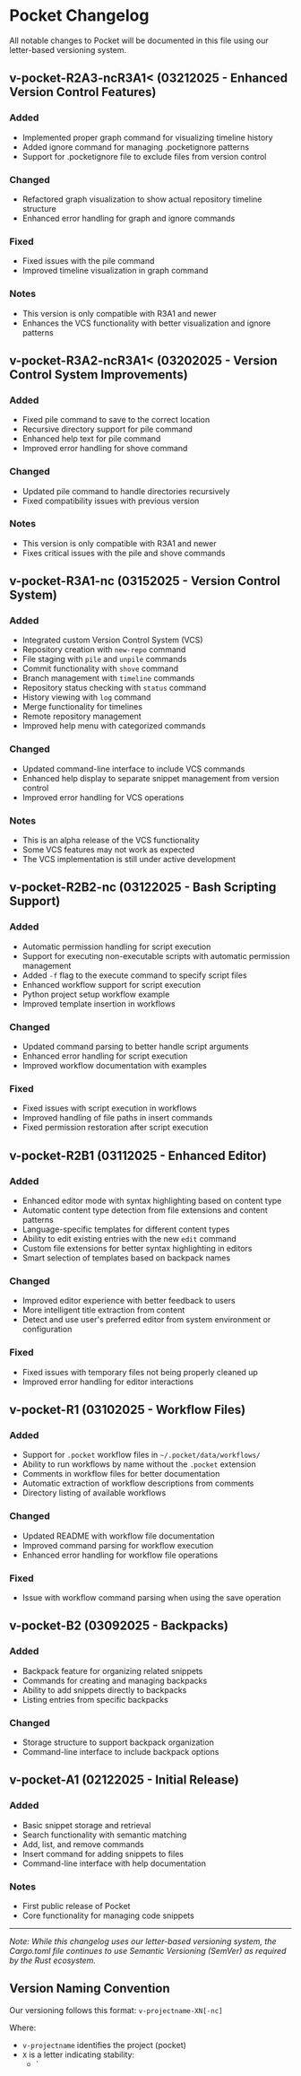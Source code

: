 # Pocket Changelog

All notable changes to Pocket will be documented in this file using our letter-based versioning system.

## v-pocket-R2A3-ncR3A1< (03212025 - Enhanced Version Control Features)

### Added
- Implemented proper graph command for visualizing timeline history
- Added ignore command for managing .pocketignore patterns
- Support for .pocketignore file to exclude files from version control

### Changed
- Refactored graph visualization to show actual repository timeline structure
- Enhanced error handling for graph and ignore commands

### Fixed
- Fixed issues with the pile command
- Improved timeline visualization in graph command

### Notes
- This version is only compatible with R3A1 and newer
- Enhances the VCS functionality with better visualization and ignore patterns

## v-pocket-R3A2-ncR3A1< (03202025 - Version Control System Improvements)

### Added
- Fixed pile command to save to the correct location
- Recursive directory support for pile command
- Enhanced help text for pile command
- Improved error handling for shove command

### Changed
- Updated pile command to handle directories recursively
- Fixed compatibility issues with previous version

### Notes
- This version is only compatible with R3A1 and newer
- Fixes critical issues with the pile and shove commands

## v-pocket-R3A1-nc (03152025 - Version Control System)

### Added
- Integrated custom Version Control System (VCS)
- Repository creation with `new-repo` command
- File staging with `pile` and `unpile` commands
- Commit functionality with `shove` command
- Branch management with `timeline` commands
- Repository status checking with `status` command
- History viewing with `log` command
- Merge functionality for timelines
- Remote repository management
- Improved help menu with categorized commands

### Changed
- Updated command-line interface to include VCS commands
- Enhanced help display to separate snippet management from version control
- Improved error handling for VCS operations

### Notes
- This is an alpha release of the VCS functionality
- Some VCS features may not work as expected
- The VCS implementation is still under active development

## v-pocket-R2B2-nc (03122025 - Bash Scripting Support)

### Added
- Automatic permission handling for script execution
- Support for executing non-executable scripts with automatic permission management
- Added `-f` flag to the execute command to specify script files
- Enhanced workflow support for script execution
- Python project setup workflow example
- Improved template insertion in workflows

### Changed
- Updated command parsing to better handle script arguments
- Enhanced error handling for script execution
- Improved workflow documentation with examples

### Fixed
- Fixed issues with script execution in workflows
- Improved handling of file paths in insert commands
- Fixed permission restoration after script execution

## v-pocket-R2B1 (03112025 - Enhanced Editor)

### Added
- Enhanced editor mode with syntax highlighting based on content type
- Automatic content type detection from file extensions and content patterns
- Language-specific templates for different content types
- Ability to edit existing entries with the new `edit` command
- Custom file extensions for better syntax highlighting in editors
- Smart selection of templates based on backpack names

### Changed
- Improved editor experience with better feedback to users
- More intelligent title extraction from content
- Detect and use user's preferred editor from system environment or configuration

### Fixed
- Fixed issues with temporary files not being properly cleaned up
- Improved error handling for editor interactions

## v-pocket-R1 (03102025 - Workflow Files)

### Added
- Support for `.pocket` workflow files in `~/.pocket/data/workflows/`
- Ability to run workflows by name without the `.pocket` extension
- Comments in workflow files for better documentation
- Automatic extraction of workflow descriptions from comments
- Directory listing of available workflows

### Changed
- Updated README with workflow file documentation
- Improved command parsing for workflow execution
- Enhanced error handling for workflow file operations

### Fixed
- Issue with workflow command parsing when using the save operation

## v-pocket-B2 (03092025 - Backpacks)

### Added
- Backpack feature for organizing related snippets
- Commands for creating and managing backpacks
- Ability to add snippets directly to backpacks
- Listing entries from specific backpacks

### Changed
- Storage structure to support backpack organization
- Command-line interface to include backpack options

## v-pocket-A1 (02122025 - Initial Release)

### Added
- Basic snippet storage and retrieval
- Search functionality with semantic matching
- Add, list, and remove commands
- Insert command for adding snippets to files
- Command-line interface with help documentation

### Notes
- First public release of Pocket
- Core functionality for managing code snippets

---

*Note: While this changelog uses our letter-based versioning system, the Cargo.toml file continues to use Semantic Versioning (SemVer) as required by the Rust ecosystem.*

## Version Naming Convention

Our versioning follows this format: `v-projectname-XN[-nc]`

Where:
- `v-projectname` identifies the project (pocket)
- `X` is a letter indicating stability:
  - `